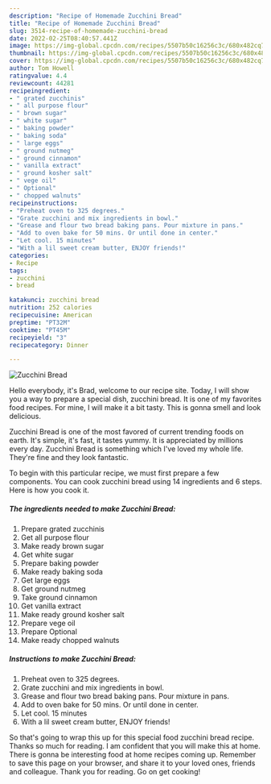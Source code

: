 ```yaml
---
description: "Recipe of Homemade Zucchini Bread"
title: "Recipe of Homemade Zucchini Bread"
slug: 3514-recipe-of-homemade-zucchini-bread
date: 2022-02-25T08:40:57.441Z
image: https://img-global.cpcdn.com/recipes/5507b50c16256c3c/680x482cq70/zucchini-bread-recipe-main-photo.jpg
thumbnail: https://img-global.cpcdn.com/recipes/5507b50c16256c3c/680x482cq70/zucchini-bread-recipe-main-photo.jpg
cover: https://img-global.cpcdn.com/recipes/5507b50c16256c3c/680x482cq70/zucchini-bread-recipe-main-photo.jpg
author: Tom Howell
ratingvalue: 4.4
reviewcount: 44281
recipeingredient:
- " grated zucchinis"
- " all purpose flour"
- " brown sugar"
- " white sugar"
- " baking powder"
- " baking soda"
- " large eggs"
- " ground nutmeg"
- " ground cinnamon"
- " vanilla extract"
- " ground kosher salt"
- " vege oil"
- " Optional"
- " chopped walnuts"
recipeinstructions:
- "Preheat oven to 325 degrees."
- "Grate zucchini and mix ingredients in bowl."
- "Grease and flour two bread baking pans. Pour mixture in pans."
- "Add to oven bake for 50 mins. Or until done in center."
- "Let cool. 15 minutes"
- "With a lil sweet cream butter, ENJOY friends!"
categories:
- Recipe
tags:
- zucchini
- bread

katakunci: zucchini bread 
nutrition: 252 calories
recipecuisine: American
preptime: "PT32M"
cooktime: "PT45M"
recipeyield: "3"
recipecategory: Dinner

---
```



![Zucchini Bread](https://img-global.cpcdn.com/recipes/5507b50c16256c3c/680x482cq70/zucchini-bread-recipe-main-photo.jpg)

Hello everybody, it's Brad, welcome to our recipe site. Today, I will show you a way to prepare a special dish, zucchini bread. It is one of my favorites food recipes. For mine, I will make it a bit tasty. This is gonna smell and look delicious.



Zucchini Bread is one of the most favored of current trending foods on earth. It's simple, it's fast, it tastes yummy. It is appreciated by millions every day. Zucchini Bread is something which I've loved my whole life. They're fine and they look fantastic.


To begin with this particular recipe, we must first prepare a few components. You can cook zucchini bread using 14 ingredients and 6 steps. Here is how you cook it.

<!--inarticleads1-->

##### The ingredients needed to make Zucchini Bread:

1. Prepare  grated zucchinis
1. Get  all purpose flour
1. Make ready  brown sugar
1. Get  white sugar
1. Prepare  baking powder
1. Make ready  baking soda
1. Get  large eggs
1. Get  ground nutmeg
1. Take  ground cinnamon
1. Get  vanilla extract
1. Make ready  ground kosher salt
1. Prepare  vege oil
1. Prepare  Optional
1. Make ready  chopped walnuts




<!--inarticleads2-->

##### Instructions to make Zucchini Bread:

1. Preheat oven to 325 degrees.
1. Grate zucchini and mix ingredients in bowl.
1. Grease and flour two bread baking pans. Pour mixture in pans.
1. Add to oven bake for 50 mins. Or until done in center.
1. Let cool. 15 minutes
1. With a lil sweet cream butter, ENJOY friends!




So that's going to wrap this up for this special food zucchini bread recipe. Thanks so much for reading. I am confident that you will make this at home. There is gonna be interesting food at home recipes coming up. Remember to save this page on your browser, and share it to your loved ones, friends and colleague. Thank you for reading. Go on get cooking!
